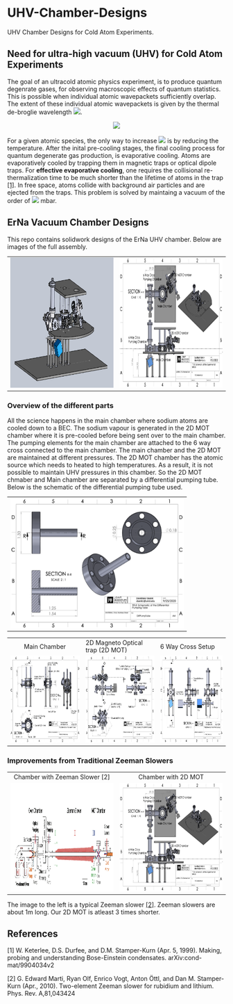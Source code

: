 # UHV-Chamber-Designs
UHV Chamber Designs for Cold Atom Experiments.

## Need for ultra-high vacuum (UHV) for Cold Atom Experiments
The goal of an ultracold atomic physics experiment, is to produce quantum degenrate gases, for observing macroscopic effects of quantum statistics. This is possible when individual atomic wavepackets sufficiently overlap. The extent of these individual atomic wavepackets is given by the thermal de-broglie wavelength <img src="https://render.githubusercontent.com/render/math?math=\lambda_{DB}">.

<p align="center">
<img src="https://render.githubusercontent.com/render/math?math=\lambda_{DB} = \sqrt{\frac{2 \pi \hbar^2}{m k_B T}}">
</p>

For a given atomic species, the only way to increase <img src="https://render.githubusercontent.com/render/math?math=\lambda_{DB}"> is by reducing the temperature. After the inital pre-cooling stages, the final cooling process for quantum degenerate gas production, is evaporative cooling. Atoms are evaporatively cooled by trapping them in magnetic traps or optical dipole traps. For **effective evaporative cooling**, one requires the collisional re-thermalization time to be much shorter than the lifetime of atoms in the trap [[1]](#1). In free space, atoms collide with background air particles and are ejected from the traps. This problem is solved by maintaing a vacuum of the order of <img src="https://render.githubusercontent.com/render/math?math=10^{-11}"> mbar.

## ErNa Vacuum Chamber Designs
This repo contains solidwork designs of the ErNa UHV chamber. Below are images of the full assembly.

<table>
  <tr>
    <td>
      <img src='FullAsmbSnap1.png' alt="Drawing" width="400" height="300" ></td>
    <td><img src='FullAssemblySch.png' alt="Drawing" width="400" height="300" ></td>
  </tr>
</table>

### Overview of the different parts
All the science happens in the main chamber where sodium atoms are cooled down to a BEC. The sodium vapour is generated in the 2D MOT chamber where it is pre-cooled before being sent over to the main chamber. The pumping elements for the main chamber are attached to the 6 way cross connected to the main chamber. The main chamber and the 2D MOT are maintained at different pressures. The 2D MOT chamber has the atomic source which needs to heated to high temperatures. As a result, it is not possible to maintain UHV pressures in this chamber. So the 2D MOT chmaber and Main chamber are separated by a differential pumping tube. Below is the schematic of the differential pumping tube used.

<table>
  <tr><td align="center"><img src='DiffPumpTube.png' alt="Drawing" width="400" height="300" ></td></tr>
</table>

<table>
  <tr>
    <td align="center">
      Main Chamber
    </td>
    <td>
      2D Magneto Optical trap (2D MOT)
    </td>
    <td>
      6 Way Cross Setup
    </td align="center">
  </tr>
  <tr>
    <td>
      <img src='MainChamberSch.png' alt="Drawing" width="400" height="200" >
    </td>
    <td>
      <img src='2DMOT Design.png' alt="Drawing" width="400" height="200" >
    </td>
    <td>
      <img src='6WayCrossSch.png' alt="Drawing" width="400" height="200" >
    </td>
  </tr>
</table>

### Improvements from Traditional Zeeman Slowers
<table>
  <tr>
    <td align="center">
      Chamber with Zeeman Slower [2]
    </td>
    <td align="center">
      Chamber with 2D MOT
    </td>
  </tr>
  <tr>
    <td>
      <img src='ZeemanSlower.png' alt="Drawing" width="400" height="250" >
    </td>
    <td>
      <img src='FullAssemblySch.png' alt="Drawing" width="400" height="250" >
    </td>
  </tr>
</table>

The image to the left is a typical Zeeman slower [[2]](#2). Zeeman slowers are about 1m long. Our 2D MOT is atleast 3 times shorter.

## References
<a id="1">[1]</a> 
W. Keterlee, D.S. Durfee, and D.M. Stamper-Kurn (Apr. 5, 1999). 
Making, probing and understanding Bose-Einstein condensates. 
arXiv:cond-mat/9904034v2 

<a id="2">[2]</a> 
G. Edward Marti, Ryan Olf, Enrico Vogt, Anton Öttl, and Dan M. Stamper-Kurn (Apr., 2010). 
Two-element Zeeman slower for rubidium and lithium. 
Phys. Rev. A,81,043424
